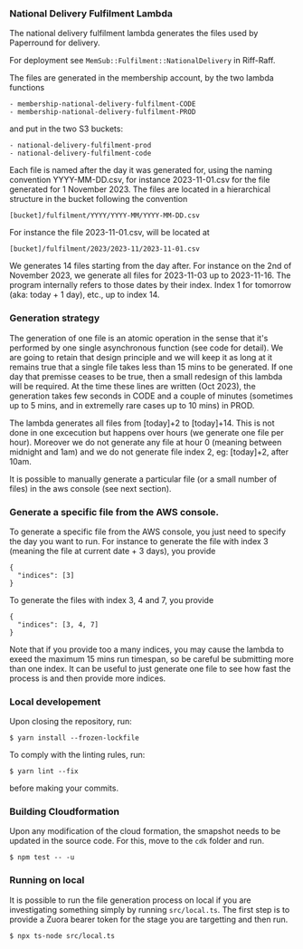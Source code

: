 
### National Delivery Fulfilment Lambda

The national delivery fulfilment lambda generates the files used by Paperround for delivery.

For deployment see `MemSub::Fulfilment::NationalDelivery` in Riff-Raff.

The files are generated in the membership account, by the two lambda functions

```
- membership-national-delivery-fulfilment-CODE
- membership-national-delivery-fulfilment-PROD
```


and put in the two S3 buckets:

```
- national-delivery-fulfilment-prod
- national-delivery-fulfilment-code
```

Each file is named after the day it was generated for, using the naming convention YYYY-MM-DD.csv, for instance 2023-11-01.csv for the file generated for 1 November 2023. The files are located in a hierarchical structure in the bucket following the convention

```
[bucket]/fulfilment/YYYY/YYYY-MM/YYYY-MM-DD.csv
```

For instance the file 2023-11-01.csv, will be located at

```
[bucket]/fulfilment/2023/2023-11/2023-11-01.csv
```

We generates 14 files starting from the day after. For instance on the 2nd of November 2023, we generate all files for 2023-11-03 up to 2023-11-16. The program internally refers to those dates by their index. Index 1 for tomorrow (aka: today + 1 day), etc., up to index 14.

### Generation strategy

The generation of one file is an atomic operation in the sense that it's performed by one single asynchronous function (see code for detail). We are going to retain that design principle and we will keep it as long at it remains true that a single file takes less than 15 mins to be generated. If one day that premisse ceases to be true, then a small redesign of this lambda will be required. At the time these lines are written (Oct 2023), the generation takes few seconds in CODE and a couple of minutes (sometimes up to 5 mins, and in extremelly rare cases up to 10 mins) in PROD.

The lambda generates all files from [today]+2 to [today]+14. This is not done in one excecution but happens over hours (we generate one file per hour). Moreover we do not generate any file at hour 0 (meaning between midnight and 1am) and we do not generate file index 2, eg: [today]+2, after 10am.

It is possible to manually generate a particular file (or a small number of files) in the aws console (see next section).

### Generate a specific file from the AWS console.

To generate a specific file from the AWS console, you just need to specify the day you want to run. For instance to generate the file with index 3 (meaning the file at current date + 3 days), you provide 

```
{
  "indices": [3]
}
```

To generate the files with index 3, 4 and 7, you provide 

```
{
  "indices": [3, 4, 7]
}
```

Note that if you provide too a many indices, you may cause the lambda to exeed the maximum 15 mins run timespan, so be careful be submitting more than one index. It can be useful to just generate one file to see how fast the process is and then provide more indices. 

### Local developement

Upon closing the repository, run:

```
$ yarn install --frozen-lockfile
```

To comply with the linting rules, run:

```
$ yarn lint --fix
```

before making your commits.

### Building Cloudformation

Upon any modification of the cloud formation, the smapshot needs to be updated in the source code. For this, move to the `cdk` folder and run.

```
$ npm test -- -u
```
  
### Running on local

It is possible to run the file generation process on local if you are investigating something simply by running `src/local.ts`. The first step is to provide a Zuora bearer token for the stage you are targetting and then run.

```
$ npx ts-node src/local.ts
```
